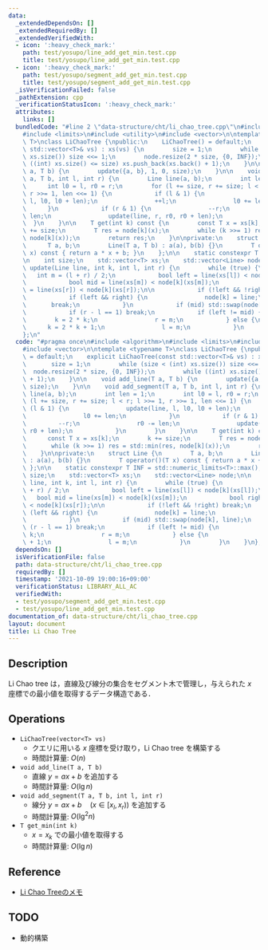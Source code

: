 ```yaml
---
data:
  _extendedDependsOn: []
  _extendedRequiredBy: []
  _extendedVerifiedWith:
  - icon: ':heavy_check_mark:'
    path: test/yosupo/line_add_get_min.test.cpp
    title: test/yosupo/line_add_get_min.test.cpp
  - icon: ':heavy_check_mark:'
    path: test/yosupo/segment_add_get_min.test.cpp
    title: test/yosupo/segment_add_get_min.test.cpp
  _isVerificationFailed: false
  _pathExtension: cpp
  _verificationStatusIcon: ':heavy_check_mark:'
  attributes:
    links: []
  bundledCode: "#line 2 \"data-structure/cht/li_chao_tree.cpp\"\n#include <algorithm>\n\
    #include <limits>\n#include <utility>\n#include <vector>\n\ntemplate <typename\
    \ T>\nclass LiChaoTree {\npublic:\n    LiChaoTree() = default;\n    explicit LiChaoTree(const\
    \ std::vector<T>& vs) : xs(vs) {\n        size = 1;\n        while (size < (int)\
    \ xs.size()) size <<= 1;\n        node.resize(2 * size, {0, INF});\n        while\
    \ ((int) xs.size() <= size) xs.push_back(xs.back() + 1);\n    }\n\n    void add_line(T\
    \ a, T b) {\n        update({a, b}, 1, 0, size);\n    }\n\n    void add_segment(T\
    \ a, T b, int l, int r) {\n        Line line(a, b);\n        int len = 1;\n  \
    \      int l0 = l, r0 = r;\n        for (l += size, r += size; l < r; l >>= 1,\
    \ r >>= 1, len <<= 1) {\n            if (l & 1) {\n                update(line,\
    \ l, l0, l0 + len);\n                ++l;\n                l0 += len;\n      \
    \      }\n            if (r & 1) {\n                --r;\n                r0 -=\
    \ len;\n                update(line, r, r0, r0 + len);\n            }\n      \
    \  }\n    }\n\n    T get(int k) const {\n        const T x = xs[k];\n        k\
    \ += size;\n        T res = node[k](x);\n        while (k >>= 1) res = std::min(res,\
    \ node[k](x));\n        return res;\n    }\n\nprivate:\n    struct Line {\n  \
    \      T a, b;\n        Line(T a, T b) : a(a), b(b) {}\n        T operator()(T\
    \ x) const { return a * x + b; }\n    };\n\n    static constexpr T INF = std::numeric_limits<T>::max();\n\
    \n    int size;\n    std::vector<T> xs;\n    std::vector<Line> node;\n\n    void\
    \ update(Line line, int k, int l, int r) {\n        while (true) {\n         \
    \   int m = (l + r) / 2;\n            bool left = line(xs[l]) < node[k](xs[l]);\n\
    \            bool mid = line(xs[m]) < node[k](xs[m]);\n            bool right\
    \ = line(xs[r]) < node[k](xs[r]);\n\n            if (!left && !right) break;\n\
    \            if (left && right) {\n                node[k] = line;\n         \
    \       break;\n            }\n            if (mid) std::swap(node[k], line);\n\
    \            if (r - l == 1) break;\n            if (left != mid) {\n        \
    \        k = 2 * k;\n                r = m;\n            } else {\n          \
    \      k = 2 * k + 1;\n                l = m;\n            }\n        }\n    }\n\
    };\n"
  code: "#pragma once\n#include <algorithm>\n#include <limits>\n#include <utility>\n\
    #include <vector>\n\ntemplate <typename T>\nclass LiChaoTree {\npublic:\n    LiChaoTree()\
    \ = default;\n    explicit LiChaoTree(const std::vector<T>& vs) : xs(vs) {\n \
    \       size = 1;\n        while (size < (int) xs.size()) size <<= 1;\n      \
    \  node.resize(2 * size, {0, INF});\n        while ((int) xs.size() <= size) xs.push_back(xs.back()\
    \ + 1);\n    }\n\n    void add_line(T a, T b) {\n        update({a, b}, 1, 0,\
    \ size);\n    }\n\n    void add_segment(T a, T b, int l, int r) {\n        Line\
    \ line(a, b);\n        int len = 1;\n        int l0 = l, r0 = r;\n        for\
    \ (l += size, r += size; l < r; l >>= 1, r >>= 1, len <<= 1) {\n            if\
    \ (l & 1) {\n                update(line, l, l0, l0 + len);\n                ++l;\n\
    \                l0 += len;\n            }\n            if (r & 1) {\n       \
    \         --r;\n                r0 -= len;\n                update(line, r, r0,\
    \ r0 + len);\n            }\n        }\n    }\n\n    T get(int k) const {\n  \
    \      const T x = xs[k];\n        k += size;\n        T res = node[k](x);\n \
    \       while (k >>= 1) res = std::min(res, node[k](x));\n        return res;\n\
    \    }\n\nprivate:\n    struct Line {\n        T a, b;\n        Line(T a, T b)\
    \ : a(a), b(b) {}\n        T operator()(T x) const { return a * x + b; }\n   \
    \ };\n\n    static constexpr T INF = std::numeric_limits<T>::max();\n\n    int\
    \ size;\n    std::vector<T> xs;\n    std::vector<Line> node;\n\n    void update(Line\
    \ line, int k, int l, int r) {\n        while (true) {\n            int m = (l\
    \ + r) / 2;\n            bool left = line(xs[l]) < node[k](xs[l]);\n         \
    \   bool mid = line(xs[m]) < node[k](xs[m]);\n            bool right = line(xs[r])\
    \ < node[k](xs[r]);\n\n            if (!left && !right) break;\n            if\
    \ (left && right) {\n                node[k] = line;\n                break;\n\
    \            }\n            if (mid) std::swap(node[k], line);\n            if\
    \ (r - l == 1) break;\n            if (left != mid) {\n                k = 2 *\
    \ k;\n                r = m;\n            } else {\n                k = 2 * k\
    \ + 1;\n                l = m;\n            }\n        }\n    }\n};"
  dependsOn: []
  isVerificationFile: false
  path: data-structure/cht/li_chao_tree.cpp
  requiredBy: []
  timestamp: '2021-10-09 19:00:16+09:00'
  verificationStatus: LIBRARY_ALL_AC
  verifiedWith:
  - test/yosupo/segment_add_get_min.test.cpp
  - test/yosupo/line_add_get_min.test.cpp
documentation_of: data-structure/cht/li_chao_tree.cpp
layout: document
title: Li Chao Tree
---
```


## Description

Li Chao tree は，直線及び線分の集合をセグメント木で管理し，与えられた $x$ 座標での最小値を取得するデータ構造である．

## Operations

- `LiChaoTree(vector<T> vs)`
    - クエリに用いる $x$ 座標を受け取り，Li Chao tree を構築する
    - 時間計算量: $O(n)$
- `void add_line(T a, T b)`
    - 直線 $y = ax + b$ を追加する
    - 時間計算量: $O(\lg n)$
- `void add_segment(T a, T b, int l, int r)`
    - 線分 $y = ax + b \quad (x \in [x_l, x_r))$ を追加する
    - 時間計算量: $O(\lg^2 n)$
- `T get_min(int k)`
    - $x = x_k$ での最小値を取得する
    - 時間計算量: $O(\lg n)$

## Reference

- [Li Chao Treeのメモ](https://smijake3.hatenablog.com/entry/2018/06/16/144548)

## TODO

- 動的構築